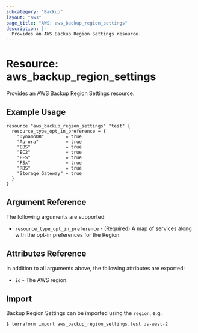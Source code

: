 ```yaml
---
subcategory: "Backup"
layout: "aws"
page_title: "AWS: aws_backup_region_settings"
description: |-
  Provides an AWS Backup Region Settings resource.
---
```


# Resource: aws_backup_region_settings

Provides an AWS Backup Region Settings resource.

## Example Usage

```hcl
resource "aws_backup_region_settings" "test" {
  resource_type_opt_in_preference = {
    "DynamoDB"        = true
    "Aurora"          = true
    "EBS"             = true
    "EC2"             = true
    "EFS"             = true
    "FSx"             = true
    "RDS"             = true
    "Storage Gateway" = true
  }
}
```

## Argument Reference

The following arguments are supported:

* `resource_type_opt_in_preference` - (Required) A map of services along with the opt-in preferences for the Region.

## Attributes Reference

In addition to all arguments above, the following attributes are exported:

* `id` - The AWS region.

## Import

Backup Region Settings can be imported using the `region`, e.g.

```
$ terraform import aws_backup_region_settings.test us-west-2
```

